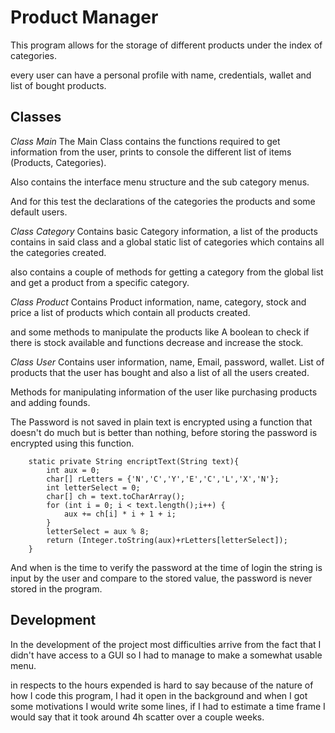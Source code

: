 # Product Manager

This program allows for the storage of different products under the index of categories.

every user can have a personal profile with name, credentials, wallet and list of bought products.

## Classes

*Class Main*
The Main Class contains the functions required to get information from the user, prints to console the different list of items (Products, Categories).

Also contains the interface menu structure and the sub category menus.

And for this test the declarations of the categories the products and some default users.

*Class Category*
Contains basic Category information, a list of the products contains in said class and a global static list of categories which contains all the categories created.

also contains a couple of methods for getting a category from the global list and get a product from a specific category.

*Class Product*
Contains Product information, name, category, stock and price a list of products which contain all products created.

and some methods to manipulate the products like A boolean to check if there is stock available and functions decrease and increase the stock.

*Class User*
Contains user information, name, Email, password, wallet. List of products that the user has bought and also a list of all the users created.

Methods for manipulating information of the user like purchasing products and adding founds.

The Password is not saved in plain text is encrypted using a function that doesn't do much but is better than nothing, before storing the password is encrypted using this function.

```
	static private String encriptText(String text){
		int aux = 0;
		char[] rLetters = {'N','C','Y','E','C','L','X','N'};
		int letterSelect = 0;
		char[] ch = text.toCharArray();
		for (int i = 0; i < text.length();i++) {
			aux += ch[i] * i + 1 + i;
		}
		letterSelect = aux % 8;
		return (Integer.toString(aux)+rLetters[letterSelect]);
	}

```
And when is the time to verify the password at the time of login the string is input by the user and compare to the stored value, the password is never stored in the program.

## Development

In the development of the project most difficulties arrive from the fact that I didn't have access to a GUI so I had to manage to make a somewhat usable menu.

in respects to the hours expended is hard to say because of the nature of how I code this program, I had it open in the background and when I got some motivations I would write some lines, if I had to estimate a time frame I would say that it took around 4h scatter over a couple weeks.